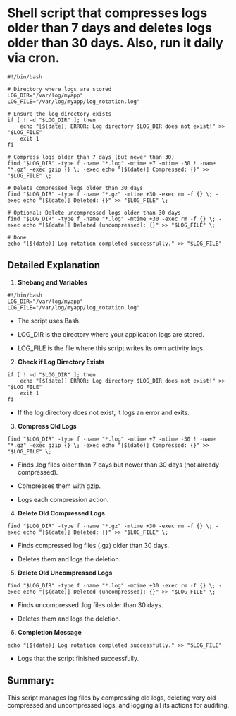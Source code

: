 # Shell script that compresses logs older than 7 days and deletes logs older than 30 days. Also, run it daily via cron.

```
#!/bin/bash

# Directory where logs are stored
LOG_DIR="/var/log/myapp"
LOG_FILE="/var/log/myapp/log_rotation.log"

# Ensure the log directory exists
if [ ! -d "$LOG_DIR" ]; then
    echo "[$(date)] ERROR: Log directory $LOG_DIR does not exist!" >> "$LOG_FILE"
    exit 1
fi

# Compress logs older than 7 days (but newer than 30)
find "$LOG_DIR" -type f -name "*.log" -mtime +7 -mtime -30 ! -name "*.gz" -exec gzip {} \; -exec echo "[$(date)] Compressed: {}" >> "$LOG_FILE" \;

# Delete compressed logs older than 30 days
find "$LOG_DIR" -type f -name "*.gz" -mtime +30 -exec rm -f {} \; -exec echo "[$(date)] Deleted: {}" >> "$LOG_FILE" \;

# Optional: Delete uncompressed logs older than 30 days
find "$LOG_DIR" -type f -name "*.log" -mtime +30 -exec rm -f {} \; -exec echo "[$(date)] Deleted (uncompressed): {}" >> "$LOG_FILE" \;

# Done
echo "[$(date)] Log rotation completed successfully." >> "$LOG_FILE"
```

## Detailed Explanation

1. **Shebang and Variables**

```
#!/bin/bash
LOG_DIR="/var/log/myapp"
LOG_FILE="/var/log/myapp/log_rotation.log"
```

- The script uses Bash.

- LOG_DIR is the directory where your application logs are stored.

- LOG_FILE is the file where this script writes its own activity logs.

2. **Check if Log Directory Exists**

```
if [ ! -d "$LOG_DIR" ]; then
    echo "[$(date)] ERROR: Log directory $LOG_DIR does not exist!" >> "$LOG_FILE"
    exit 1
fi
```

- If the log directory does not exist, it logs an error and exits.

3. **Compress Old Logs**

```
find "$LOG_DIR" -type f -name "*.log" -mtime +7 -mtime -30 ! -name "*.gz" -exec gzip {} \; -exec echo "[$(date)] Compressed: {}" >> "$LOG_FILE" \;
```

- Finds .log files older than 7 days but newer than 30 days (not already compressed).

- Compresses them with gzip.

- Logs each compression action.

4. **Delete Old Compressed Logs**

```
find "$LOG_DIR" -type f -name "*.gz" -mtime +30 -exec rm -f {} \; -exec echo "[$(date)] Deleted: {}" >> "$LOG_FILE" \;
```

- Finds compressed log files (.gz) older than 30 days.

- Deletes them and logs the deletion.

5. **Delete Old Uncompressed Logs**

```
find "$LOG_DIR" -type f -name "*.log" -mtime +30 -exec rm -f {} \; -exec echo "[$(date)] Deleted (uncompressed): {}" >> "$LOG_FILE" \;
```

- Finds uncompressed .log files older than 30 days.

- Deletes them and logs the deletion.

6. **Completion Message**

```
echo "[$(date)] Log rotation completed successfully." >> "$LOG_FILE"
```

- Logs that the script finished successfully.

## Summary:

This script manages log files by compressing old logs, deleting very old compressed and uncompressed logs, and logging all its actions for auditing.




